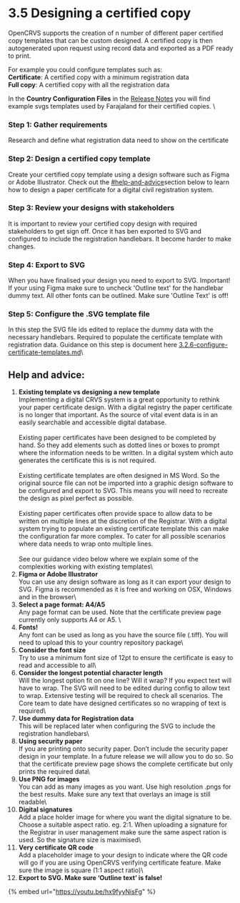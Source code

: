 # 3.5 Designing a certified copy

OpenCRVS supports the creation of n number of different paper certified copy templates that can be custom designed. A certified copy is then autogenerated upon request using record data and exported as a PDF ready to print.

For example you could configure templates such as:\
**Certificate**: A certified copy with a minimum registration data\
**Full copy**: A certified copy with all the registration data

In the **Country Configuration Files** in the [Release Notes](../../../v1.9.0/general/v1.9-release-notes.md#configuration-template-files) you will find example svgs templates used by Farajaland for their certified copies. \\

### **Step 1:** Gather requirements

Research and define what registration data need to show on the certificate

### **Step 2:** Design a certified copy template

Create your certified copy template using a design software such as Figma or Adobe Illustrator. Check out the [#help-and-advice](3.5-designing-a-certificate-template.md#help-and-advice "mention")section below to learn how to design a paper certificate for a digital civil registration system.

### **Step 3:** Review your designs with stakeholders

It is important to review your certified copy design with required stakeholders to get sign off. Once it has ben exported to SVG and configured to include the registration handlebars. It become harder to make changes.

### **Step 4**: Export to SVG

When you have finalised your design you need to export to SVG. Important! If your using Figma make sure to uncheck 'Outline text' for the handlebar dummy text. All other fonts can be outlined. Make sure 'Outline Text' is off!

### **Step 5:** Configure the .SVG template file

In this step the SVG file ids edited to replace the dummy data with the necessary handlebars. Required to populate the certificate template with registration data. Guidance on this step is document here [3.2.6-configure-certificate-templates.md](../3.-installation/3.2-set-up-your-own-country-configuration/3.2.6-configure-certificate-templates.md "mention")\\

## Help and advice:

1. **Existing template vs designing a new template**\
   Implementing a digital CRVS system is a great opportunity to rethink your paper certificate design. With a digital registry the paper certificate is no longer that important. As the source of vital event data is in an easily searchable and accessible digital database.\
   \
   Existing paper certificates have been designed to be completed by hand. So they add elements such as dotted lines or boxes to prompt where the information needs to be written. In a digital system which auto generates the certificate this is is not required.\
   \
   Existing certificate templates are often designed in MS Word. So the original source file can not be imported into a graphic design software to be configured and export to SVG. This means you will need to recreate the design as pixel perfect as possible.\
   \
   Existing paper certificates often provide space to allow data to be written on multiple lines at the discretion of the Registrar. With a digital system trying to populate an existing certificate template this can make the configuration far more complex. To cater for all possible scenarios where data needs to wrap onto multiple lines.\
   \
   See our guidance video below where we explain some of the complexities working with existing templates\\
2. **Figma or Adobe Illustrator**\
   You can use any design software as long as it can export your design to SVG. Figma is recommended as it is free and working on OSX, Windows and in the browser\\
3. **Select a page format: A4/A5**\
   Any page format can be used. Note that the certificate preview page currently only supports A4 or A5. \\
4. **Fonts!**\
   Any font can be used as long as you have the source file (.tiff). You will need to upload this to your country repository package\\
5. **Consider the font size**\
   Try to use a minimum font size of 12pt to ensure the certificate is easy to read and accessible to all\\
6. **Consider the longest potential character length**\
   Will the longest option fit on one line? Will it wrap? If you expect text will have to wrap. The SVG will need to be edited during config to allow text to wrap. Extensive testing will be required to check all scenarios. The Core team to date have designed certificates so no wrapping of text is required\\
7. **Use dummy data for Registration data**\
   This will be replaced later when configuring the SVG to include the registration handlebars\\
8. **Using security paper**\
   If you are printing onto security paper. Don’t include the security paper design in your template. In a future release we will allow you to do so. So that the certificate preview page shows the complete certificate but only prints the required data\\
9. **Use PNG for images**\
   You can add as many images as you want. Use high resolution .pngs for the best results. Make sure any text that overlays an image is still readable\\
10. **Digital signatures**\
    Add a place holder image for where you want the digital signature to be. Choose a suitable aspect ratio. eg. 2:1. When uploading a signature for the Registrar in user management make sure the same aspect ration is used. So the signature size is maximised\\
11. **Very certificate QR code**\
    Add a placeholder image to your design to indicate where the QR code will go if you are using OpenCRVS verifying certificate feature. Make sure the image is square (1:1 aspect ratio)\\
12. **Export to SVG. Make sure ‘Outline text’ is false!**

{% embed url="https://youtu.be/hx9fyyNisFg" %}
